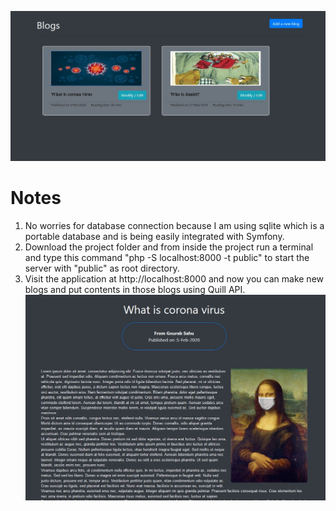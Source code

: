 ![](https://github.com/G0URAB/QuillBlog/blob/master/public/images/blog_menu.JPG)

# Notes
1. No worries for database connection because I am using sqlite which is a portable database and is being easily integrated with Symfony.
2. Download the project folder and from inside the project run a terminal and type this command "php -S localhost:8000 -t public" to start the server with "public" as root directory.
3. Visit the application at http://localhost:8000 and now you can make new blogs and put contents in those blogs using Quill API. 
![](https://github.com/G0URAB/QuillBlog/blob/master/public/images/monalisa_with_mask.JPG)
